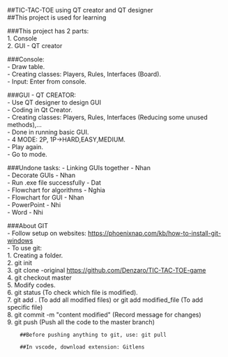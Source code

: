 ##TIC-TAC-TOE using QT creator and QT designer    
##This project is used for learning  

###This project has 2 parts:  
    1. Console  
    2. GUI - QT creator  

###Console:  
    - Draw table.  
    - Creating classes: Players, Rules, Interfaces (Board).  
    - Input: Enter from console.  

###GUI - QT CREATOR:  
    - Use QT designer to design GUI  
    - Coding in Qt Creator.  
    - Creating classes: Players, Rules, Interfaces (Reducing some unused methods),...    
    - Done in running basic GUI.  
    - 4 MODE: 2P, 1P->HARD,EASY,MEDIUM.  
    - Play again.  
    - Go to mode.  

###Undone tasks:
    - Linking GUIs together - Nhan  
    - Decorate GUIs - Nhan  
    - Run .exe file successfully - Dat  
    - Flowchart for algorithms - Nghia  
    - Flowchart for GUI - Nhan  
    - PowerPoint - Nhi  
    - Word - Nhi  

###About GIT  
    - Follow setup on websites: https://phoenixnap.com/kb/how-to-install-git-windows  
    - To use git:  
        1. Creating a folder.  
        2. git init  
        3. git clone -original https://github.com/Denzaro/TIC-TAC-TOE-game  
        4. git checkout master  
        5. Modify codes.  
        6. git status (To check which file is modified).  
        7. git add . (To add all modified files) or git add modified_file (To add specific file)  
        8. git commit -m "content modified" (Record message for changes)  
        9. git push (Push all the code to the master branch)  
        
        ##Before pushing anything to git, use: git pull  

        ##In vscode, download extension: Gitlens  

